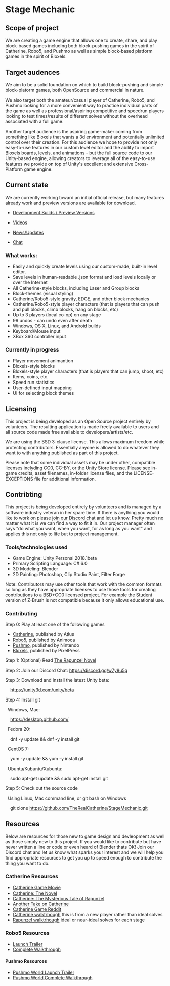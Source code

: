 # Stage Mechanic

## Scope of project

We are creating a game engine that allows one to create, share, and play block-based games including both block-pushing games in the spirit of Catherine, Robo5, and Pushmo as well as simple block-based platform games in the spirit of Bloxels.

## Target audences

We aim to be a solid foundation on which to build block-pushing and simple block-platorm games, both OpenSource and commercial in nature.

We also target both the amateur/casual player of Catherine, Robo5, and Pushmo looking for a more convenient way to practice individual parts of the game as well as professional/aspiring competitive and speedrun players looking to test times/results of different solves without the overhead associated with a full game.

Another target audience is the aspiring game-maker coming from something like Bloxels that wants a 3d environment and potentially unlimited control over their creation. For this audience we hope to provide not only easy-to-use features in our custom level editor and the ability to import Bloxels boards, levels, and animations - but the full source code to our Unity-based engine, allowing creators to leverage all of the easy-to-use features we provide on top of Unity's excellent and extensive Cross-Platform game engine.

## Current state

We are currently working toward an initial official release, but many features already work and preview versions are available for download.

* [Development Builds / Preview Versions](https://www.reddit.com/r/StageMechanic/comments/7q9jey/latest_development_build_downloads/)

* [Videos](https://www.youtube.com/channel/UCO7dcRrjPb5eCst-9uAXXPg/videos)

* [News/Updates](https://www.reddit.com/r/StageMechanic/)

* [Chat](https://discord.gg/TBU4MyE)

### What works:
* Easily and quickly create levels using our custom-made, built-in level editor.
* Save levels in human-readable .json format and load levels locally or over the Internet
* All Catherine-style blocks, including Laser and Group blocks
* Block-themes (visual styling)
* Catherine/Robo5-style gravity, EDGE, and other block mechanics
* Catherine/Robo5-style player characters (that is players that can push and pull blocks, climb blocks, hang on blocks, etc)
* Up to 3 players (local co-op) on any stage
* 99 undos - can undo even after death
* Windows, OS X, Linux, and Android builds
* Keyboard/Mouse input
* XBox 360 controller input

### Currently in progress
* Player movement animantion
* Bloxels-style blocks
* Bloxels-style player characters (that is players that can jump, shoot, etc)
* Items, coins, etc.
* Speed run statistics
* User-defined input mapping
* UI for selecting block themes

## Licensing

This project is being developed as an Open Source project entirely by volunteers. The resulting application is made freely available to users and all source code made free available to developers/artists/etc.

We are using the BSD 3-clause license. This allows maximum freedom while protecting contributors. Essentially anyone is allowed to do whatever they want to with anything published as part of this project. 

Please note that some individual assets may be under other, compatible licenses inclyding CC0, CC-BY, or the Unity Store license. Please see in-game credits, asset filenames, in-folder license files, and the LICENSE-EXCEPTIONS file for additional information.

## Contribting

This project is being developed entirely by volunteers and is managed by a software industry veteran in her spare time. If there is anything you would like to work on please [join our Discord chat](https://discord.gg/TBU4MyE) and let us know. Pretty much no matter what it is we can find a way to fit it in. Our project manager often says "do what you want, when you want, for as long as you want" and applies this not only to life but to project management.

### Tools/technologies used

* Game Engine: Unity Personal 2018.1beta
* Primary Scripting Language: C# 6.0
* 3D Modeling: Blender
* 2D Painting: Photoshop, Clip Studio Paint, Filter Forge

Note: Contributors may use other tools that work with the common formats so long as they have appropriate licenses to use those tools for creating contributions to a BSD+CC0 licensed project. For example the Student version of Z-Brush is not compatible because it only allows educational use.

### Contributing

Step 0: Play at least one of the following games
* [Catherine](http://catherine.wikia.com/wiki/Catherine_Wiki), published by Atlus
* [Robo5](https://play.google.com/store/apps/details?id=com.animoca.google.robo5&hl=en), published by Animoca
* [Pushmo](https://www.nintendo.com/games/detail/pushmo-3ds), published by Nintendo
* [Bloxels](https://www.bloxelsbuilder.com/), published by PixelPress

Step 1: (Optional) Read [The Rapunzel Novel](http://fftranslations.atspace.co.uk/rapunzel/)

Step 2: Join our Discord Chat: https://discord.gg/w7y8u5g

Step 3: Download and install the latest Unity beta:

&nbsp;&nbsp;&nbsp;&nbsp;https://unity3d.com/unity/beta

Step 4: Install git

&nbsp;&nbsp;Windows, Mac:

&nbsp;&nbsp;&nbsp;&nbsp;https://desktop.github.com/

&nbsp;&nbsp;Fedora 20:

&nbsp;&nbsp;&nbsp;&nbsp;dnf -y update && dnf -y install git

&nbsp;&nbsp;CentOS 7:

&nbsp;&nbsp;&nbsp;&nbsp;yum -y update && yum -y install git

&nbsp;&nbsp;Ubuntu/Kubuntu/Xubuntu:

&nbsp;&nbsp;&nbsp;&nbsp;sudo apt-get update && sudo apt-get install git

Step 5: Check out the source code

&nbsp;&nbsp;Using Linux, Mac command line, or git bash on Windows

&nbsp;&nbsp;&nbsp;&nbsp;git clone https://github.com/TheRealCatherine/StageMechanic.git

## Resources

Below are resources for those new to game design and devleopment as well as those simply new to this project. If you would like to contribute but have never written a line or code or even heard of Blender thats OK! Join our Discord chat and let us know what sparks your interest and we will help you find appropriate resources to get you up to speed enough to contribute the thing you want to do.

### Catherine Resources

* [Catherine Game Movie](https://www.youtube.com/watch?v=QX_ImJmCbSs)
* [Catherine: The Novel](http://fftranslations.atspace.co.uk/catherine/)
* [Catherine: The Mysterious Tale of Rapunzel](http://fftranslations.atspace.co.uk/rapunzel/index.html)
* [Another Take on Catherine](https://www.youtube.com/watch?v=f8k8dG27pB8&t=77s)
* [Catherine Game Reddit](http://reddit.com/r/catherinegame)
* [Catherine walktrhough](https://www.youtube.com/watch?v=dGdVFn8KbBc&list=PLCF294B7A87DAB31C) this is from a new player rather than ideal solves
* [Rapunzel walktrhough](https://www.youtube.com/watch?v=NLRzLdbnpLU&list=PL5775F9FDCBD08849) ideal or near-ideal solves for each stage


### Robo5 Resources

* [Launch Trailer](https://www.youtube.com/watch?v=2S96oOPK1Ck)
* [Complete Walkthrough](https://www.youtube.com/playlist?list=PL5387035B13092571)

#### Pushmo Resources

* [Pushmo World Launch Trailer](https://www.youtube.com/watch?v=Vm7qYpklhNg)
* [Pushmo World Complete Walkthrough](https://www.youtube.com/playlist?list=PLYpDU5ElRBflOhN0lC_wS13aNEVynhS99)

